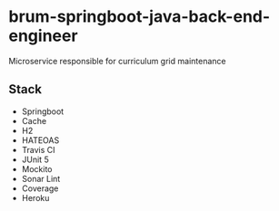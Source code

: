 # brum-springboot-java-back-end-engineer
Microservice responsible for curriculum grid maintenance

## Stack
- Springboot
- Cache
- H2
- HATEOAS
- Travis CI
- JUnit 5
- Mockito
- Sonar Lint
- Coverage
- Heroku

